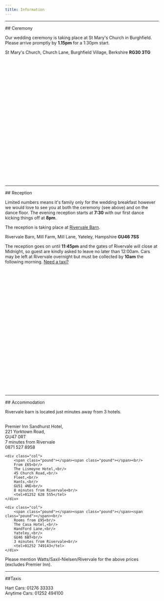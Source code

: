 ```yaml
---
title: Information
---
```

<hr/>
## Ceremony

Our wedding ceremony is taking place at St Mary's Church in Burghfield. Please arrive promptly by **1.15pm** for a 1:30pm start.

St Mary's Church,
Church Lane,
Burghfield Village,
Berkshire
**RG30 3TG**

<div class="mapwrapper"><div id="church" style="height: 400px; width: 720px;"></div></div>

<script type="text/javascript">
    // When the window has finished loading create our google map below
    google.maps.event.addDomListener(window, 'load', init);

    function init() {
        // Basic options for a simple Google Map
        // For more options see: https://developers.google.com/maps/documentation/javascript/reference#MapOptions
        var mapOptions = {
            // How zoomed in you want the map to start at (always required)
            zoom: 11,

            // The latitude and longitude to center the map (always required)
            center: new google.maps.LatLng(51.410597, -1.036701), // New York

            // How you would like to style the map.
            // This is where you would paste any style found on Snazzy Maps.
            styles: [{"featureType":"water","elementType":"geometry","stylers":[{"color":"#e9e9e9"},{"lightness":17}]},{"featureType":"landscape","elementType":"geometry","stylers":[{"color":"#f5f5f5"},{"lightness":20}]},{"featureType":"road.highway","elementType":"geometry.fill","stylers":[{"color":"#ffffff"},{"lightness":17}]},{"featureType":"road.highway","elementType":"geometry.stroke","stylers":[{"color":"#ffffff"},{"lightness":29},{"weight":0.2}]},{"featureType":"road.arterial","elementType":"geometry","stylers":[{"color":"#ffffff"},{"lightness":18}]},{"featureType":"road.local","elementType":"geometry","stylers":[{"color":"#ffffff"},{"lightness":16}]},{"featureType":"poi","elementType":"geometry","stylers":[{"color":"#f5f5f5"},{"lightness":21}]},{"featureType":"poi.park","elementType":"geometry","stylers":[{"color":"#dedede"},{"lightness":21}]},{"elementType":"labels.text.stroke","stylers":[{"visibility":"on"},{"color":"#ffffff"},{"lightness":16}]},{"elementType":"labels.text.fill","stylers":[{"saturation":36},{"color":"#333333"},{"lightness":40}]},{"elementType":"labels.icon","stylers":[{"visibility":"off"}]},{"featureType":"transit","elementType":"geometry","stylers":[{"color":"#f2f2f2"},{"lightness":19}]},{"featureType":"administrative","elementType":"geometry.fill","stylers":[{"color":"#fefefe"},{"lightness":20}]},{"featureType":"administrative","elementType":"geometry.stroke","stylers":[{"color":"#fefefe"},{"lightness":17},{"weight":1.2}]}]
        };

        // Get the HTML DOM element that will contain your map
        // We are using a div with id="map" seen below in the <body>
        var mapElement = document.getElementById('church');

        // Create the Google Map using our element and options defined above
        var map = new google.maps.Map(mapElement, mapOptions);

        // Let's also add a marker while we're at it
        var marker = new google.maps.Marker({
            position: new google.maps.LatLng(51.410597, -1.036701),
            map: map,
            title: 'St Marys Church RG30 3TG'
        });
    }
</script>

<hr/>
## Reception

Limited numbers means it's family only for the wedding breakfast however we would love to see you at both the ceremony (see above) and on the dance floor. The evening reception starts at **7:30** with our first dance kicking things off at **8pm**.

The reception is taking place at [Rivervale Barn](http://www.rivervale-barn-weddings.co.uk/).

Rivervale Barn,
Mill Farm,
Mill Lane,
Yateley,
Hampshire
**GU46 7SS**

The reception goes on until **11:45pm** and the gates of Rivervale will close at Midnight, so guest are kindly asked to leave no later than 12:00am. Cars may be left at Rivervale overnight but must be collected by **10am** the following morning. <a href="#taxi">Need a taxi?</a>

<div class="mapwrapper"><div id="rivervale" style="height: 400px; width: 720px;"></div></div>

<script type="text/javascript">
    // When the window has finished loading create our google map below
    google.maps.event.addDomListener(window, 'load', init);

    function init() {
        // Basic options for a simple Google Map
        // For more options see: https://developers.google.com/maps/documentation/javascript/reference#MapOptions
        var mapOptions = {
            // How zoomed in you want the map to start at (always required)
            zoom: 11,

            // The latitude and longitude to center the map (always required)
            center: new google.maps.LatLng(51.350426, -0.825824), // New York

            // How you would like to style the map.
            // This is where you would paste any style found on Snazzy Maps.
            styles: [{"featureType":"water","elementType":"geometry","stylers":[{"color":"#e9e9e9"},{"lightness":17}]},{"featureType":"landscape","elementType":"geometry","stylers":[{"color":"#f5f5f5"},{"lightness":20}]},{"featureType":"road.highway","elementType":"geometry.fill","stylers":[{"color":"#ffffff"},{"lightness":17}]},{"featureType":"road.highway","elementType":"geometry.stroke","stylers":[{"color":"#ffffff"},{"lightness":29},{"weight":0.2}]},{"featureType":"road.arterial","elementType":"geometry","stylers":[{"color":"#ffffff"},{"lightness":18}]},{"featureType":"road.local","elementType":"geometry","stylers":[{"color":"#ffffff"},{"lightness":16}]},{"featureType":"poi","elementType":"geometry","stylers":[{"color":"#f5f5f5"},{"lightness":21}]},{"featureType":"poi.park","elementType":"geometry","stylers":[{"color":"#dedede"},{"lightness":21}]},{"elementType":"labels.text.stroke","stylers":[{"visibility":"on"},{"color":"#ffffff"},{"lightness":16}]},{"elementType":"labels.text.fill","stylers":[{"saturation":36},{"color":"#333333"},{"lightness":40}]},{"elementType":"labels.icon","stylers":[{"visibility":"off"}]},{"featureType":"transit","elementType":"geometry","stylers":[{"color":"#f2f2f2"},{"lightness":19}]},{"featureType":"administrative","elementType":"geometry.fill","stylers":[{"color":"#fefefe"},{"lightness":20}]},{"featureType":"administrative","elementType":"geometry.stroke","stylers":[{"color":"#fefefe"},{"lightness":17},{"weight":1.2}]}]
        };

        // Get the HTML DOM element that will contain your map
        // We are using a div with id="map" seen below in the <body>
        var mapElement = document.getElementById('rivervale');

        // Create the Google Map using our element and options defined above
        var map = new google.maps.Map(mapElement, mapOptions);

        // Let's also add a marker while we're at it
        var marker = new google.maps.Marker({
            position: new google.maps.LatLng(51.350426, -0.825824),
            map: map,
            title: 'Rivervale Barn GU46 7SS'
        });
    }
</script>

<hr/>
## Accommodation

Rivervale barn is located just minutes away from 3 hotels.

<div class="accom">
    <div class="col">
        <span class="pound"></span><br/>
        Premier Inn Sandhurst Hotel,<br/>
        221 Yorktown Road,<br/>
        GU47 0RT<br/>
        7 minutes from Rivervale<br/>
        <tel>0871 527 8958</tel>
    </div>

    <div class="col">
        <span class="pound"></span><span class="pound"></span><br/>
        From £65<br/>
        The Lismoyne Hotel,<br/>
        45 Church Road,<br/>
        Fleet,<br/>
        Hants,<br/>
        GU51 4NE<br/>
        8 minutes from Rivervale<br/>
        <tel>01252 628 555</tel>
    </div>

    <div class="col">
        <span class="pound"></span><span class="pound"></span><span class="pound"></span><br/>
        Rooms from £95<br/>
        The Casa Hotel,<br/>
        Handford Lane,<br/>
        Yateley,<br/>
        GU46 6BT<br/>
        3 minutes from Rivervale<br/>
        <tel>01252 749143</tel>
    </div>
</div>

Please mention Watts/Saxil-Nielsen/Rivervale for the above prices (excludes Premier Inn).

<hr/>
##Taxis

Hart Cars: <tel>01276 33333</tel><br/>
Anytime Cars: <tel>01252 494100</tel>


